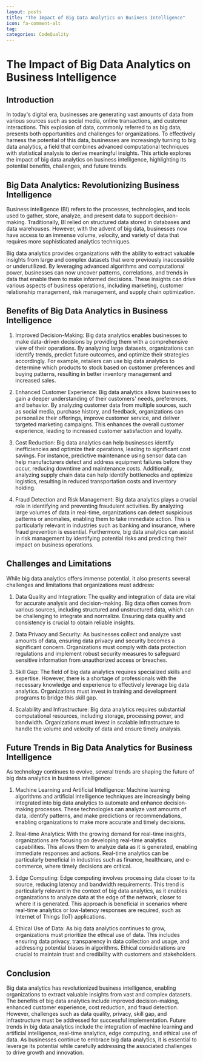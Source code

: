```yaml
---
layout: posts
title: "The Impact of Big Data Analytics on Business Intelligence"
icon: fa-comment-alt
tag:      
categories: CodeQuality
---
```



# The Impact of Big Data Analytics on Business Intelligence

## Introduction

In today's digital era, businesses are generating vast amounts of data from various sources such as social media, online transactions, and customer interactions. This explosion of data, commonly referred to as big data, presents both opportunities and challenges for organizations. To effectively harness the potential of this data, businesses are increasingly turning to big data analytics, a field that combines advanced computational techniques with statistical analysis to derive meaningful insights. This article explores the impact of big data analytics on business intelligence, highlighting its potential benefits, challenges, and future trends.

## Big Data Analytics: Revolutionizing Business Intelligence

Business intelligence (BI) refers to the processes, technologies, and tools used to gather, store, analyze, and present data to support decision-making. Traditionally, BI relied on structured data stored in databases and data warehouses. However, with the advent of big data, businesses now have access to an immense volume, velocity, and variety of data that requires more sophisticated analytics techniques.

Big data analytics provides organizations with the ability to extract valuable insights from large and complex datasets that were previously inaccessible or underutilized. By leveraging advanced algorithms and computational power, businesses can now uncover patterns, correlations, and trends in data that enable them to make informed decisions. These insights can drive various aspects of business operations, including marketing, customer relationship management, risk management, and supply chain optimization.

## Benefits of Big Data Analytics in Business Intelligence

1. Improved Decision-Making: Big data analytics enables businesses to make data-driven decisions by providing them with a comprehensive view of their operations. By analyzing large datasets, organizations can identify trends, predict future outcomes, and optimize their strategies accordingly. For example, retailers can use big data analytics to determine which products to stock based on customer preferences and buying patterns, resulting in better inventory management and increased sales.

2. Enhanced Customer Experience: Big data analytics allows businesses to gain a deeper understanding of their customers' needs, preferences, and behavior. By analyzing customer data from multiple sources, such as social media, purchase history, and feedback, organizations can personalize their offerings, improve customer service, and deliver targeted marketing campaigns. This enhances the overall customer experience, leading to increased customer satisfaction and loyalty.

3. Cost Reduction: Big data analytics can help businesses identify inefficiencies and optimize their operations, leading to significant cost savings. For instance, predictive maintenance using sensor data can help manufacturers detect and address equipment failures before they occur, reducing downtime and maintenance costs. Additionally, analyzing supply chain data can help identify bottlenecks and optimize logistics, resulting in reduced transportation costs and inventory holding.

4. Fraud Detection and Risk Management: Big data analytics plays a crucial role in identifying and preventing fraudulent activities. By analyzing large volumes of data in real-time, organizations can detect suspicious patterns or anomalies, enabling them to take immediate action. This is particularly relevant in industries such as banking and insurance, where fraud prevention is essential. Furthermore, big data analytics can assist in risk management by identifying potential risks and predicting their impact on business operations.

## Challenges and Limitations

While big data analytics offers immense potential, it also presents several challenges and limitations that organizations must address:

1. Data Quality and Integration: The quality and integration of data are vital for accurate analysis and decision-making. Big data often comes from various sources, including structured and unstructured data, which can be challenging to integrate and normalize. Ensuring data quality and consistency is crucial to obtain reliable insights.

2. Data Privacy and Security: As businesses collect and analyze vast amounts of data, ensuring data privacy and security becomes a significant concern. Organizations must comply with data protection regulations and implement robust security measures to safeguard sensitive information from unauthorized access or breaches.

3. Skill Gap: The field of big data analytics requires specialized skills and expertise. However, there is a shortage of professionals with the necessary knowledge and experience to effectively leverage big data analytics. Organizations must invest in training and development programs to bridge this skill gap.

4. Scalability and Infrastructure: Big data analytics requires substantial computational resources, including storage, processing power, and bandwidth. Organizations must invest in scalable infrastructure to handle the volume and velocity of data and ensure timely analysis.

## Future Trends in Big Data Analytics for Business Intelligence

As technology continues to evolve, several trends are shaping the future of big data analytics in business intelligence:

1. Machine Learning and Artificial Intelligence: Machine learning algorithms and artificial intelligence techniques are increasingly being integrated into big data analytics to automate and enhance decision-making processes. These technologies can analyze vast amounts of data, identify patterns, and make predictions or recommendations, enabling organizations to make more accurate and timely decisions.

2. Real-time Analytics: With the growing demand for real-time insights, organizations are focusing on developing real-time analytics capabilities. This allows them to analyze data as it is generated, enabling immediate responses and actions. Real-time analytics can be particularly beneficial in industries such as finance, healthcare, and e-commerce, where timely decisions are critical.

3. Edge Computing: Edge computing involves processing data closer to its source, reducing latency and bandwidth requirements. This trend is particularly relevant in the context of big data analytics, as it enables organizations to analyze data at the edge of the network, closer to where it is generated. This approach is beneficial in scenarios where real-time analytics or low-latency responses are required, such as Internet of Things (IoT) applications.

4. Ethical Use of Data: As big data analytics continues to grow, organizations must prioritize the ethical use of data. This includes ensuring data privacy, transparency in data collection and usage, and addressing potential biases in algorithms. Ethical considerations are crucial to maintain trust and credibility with customers and stakeholders.

## Conclusion

Big data analytics has revolutionized business intelligence, enabling organizations to extract valuable insights from vast and complex datasets. The benefits of big data analytics include improved decision-making, enhanced customer experience, cost reduction, and fraud detection. However, challenges such as data quality, privacy, skill gap, and infrastructure must be addressed for successful implementation. Future trends in big data analytics include the integration of machine learning and artificial intelligence, real-time analytics, edge computing, and ethical use of data. As businesses continue to embrace big data analytics, it is essential to leverage its potential while carefully addressing the associated challenges to drive growth and innovation.